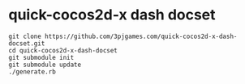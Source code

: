 # quick-cocos2d-x dash docset

    git clone https://github.com/3pjgames.com/quick-cocos2d-x-dash-docset.git
    cd quick-cocos2d-x-dash-docset
    git submodule init
    git submodule update
    ./generate.rb
